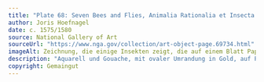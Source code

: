 ```yaml
---
title: "Plate 68: Seven Bees and Flies, Animalia Rationalia et Insecta (Ignis): Plate LXVIII"
author: Joris Hoefnagel
date: c. 1575/1580
source: National Gallery of Art
sourceUrl: "https://www.nga.gov/collection/art-object-page.69734.html"
imageAlt: Zeichnung, die einige Insekten zeigt, die auf einem Blatt Papier in einem hellgelben Kreis sitzen
description: "Aquarell und Gouache, mit ovaler Umrandung in Gold, auf Pergament"
copyright: Gemaingut
---
```

